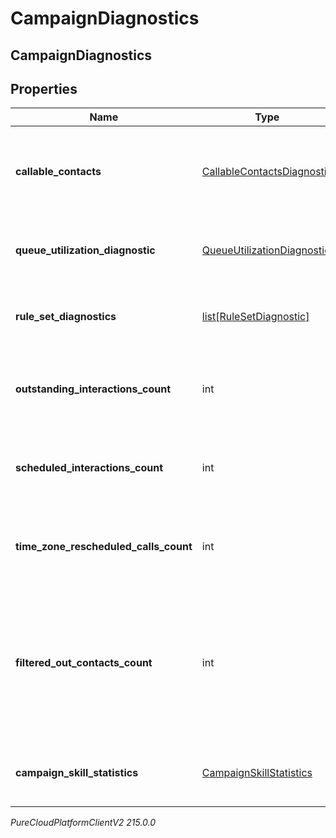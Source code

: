 # CampaignDiagnostics

## CampaignDiagnostics

## Properties

|Name | Type | Description | Notes|
|------------ | ------------- | ------------- | -------------|
| **callable_contacts** | [CallableContactsDiagnostic](CallableContactsDiagnostic) | Campaign properties that can impact which contacts are callable | [optional] |
| **queue_utilization_diagnostic** | [QueueUtilizationDiagnostic](QueueUtilizationDiagnostic) | Information regarding the campaign&#39;s queue | [optional] |
| **rule_set_diagnostics** | [list[RuleSetDiagnostic]](RuleSetDiagnostic) | Information regarding the campaign&#39;s rule sets | [optional] |
| **outstanding_interactions_count** | int | Current number of outstanding interactions on the campaign | [optional] |
| **scheduled_interactions_count** | int | Current number of scheduled interactions on the campaign | [optional] |
| **time_zone_rescheduled_calls_count** | int | Current number of time zone rescheduled calls on the campaign | [optional] |
| **filtered_out_contacts_count** | int | Number of contacts that don&#39;t match filter. This is currently supported only for Campaigns with dynamic filter on. | [optional] |
| **campaign_skill_statistics** | [CampaignSkillStatistics](CampaignSkillStatistics) | Information regarding the campaign&#39;s skills | [optional] |



_PureCloudPlatformClientV2 215.0.0_
